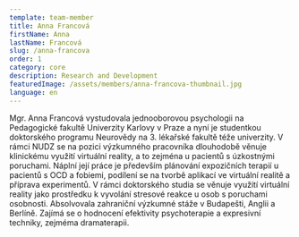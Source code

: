 ```yaml
---
template: team-member
title: Anna Francová
firstName: Anna
lastName: Francová
slug: /anna-francova
order: 1
category: core
description: Research and Development 
featuredImage: /assets/members/anna-francova-thumbnail.jpg
language: en
---
```


Mgr. Anna Francová vystudovala jednooborovou psychologii na Pedagogické fakultě Univerzity Karlovy v Praze a nyní je studentkou doktorského programu Neurovědy na 3. lékařské fakultě téže univerzity. V rámci NUDZ se na pozici výzkumného pracovníka dlouhodobě věnuje klinickému využití virtuální reality, a to zejména u pacientů s úzkostnými poruchami. Náplní její práce je především plánování expozičních terapií u pacientů s OCD a fobiemi, podílení se na tvorbě aplikací ve virtuální realitě a příprava experimentů. V rámci doktorského studia se věnuje využití virtuální reality jako prostředku k vyvolání stresové reakce u osob s poruchami osobnosti. Absolvovala zahraniční výzkumné stáže v Budapešti, Anglii a Berlíně. Zajímá se o hodnocení efektivity psychoterapie a expresivní techniky, zejméma dramaterapii.
